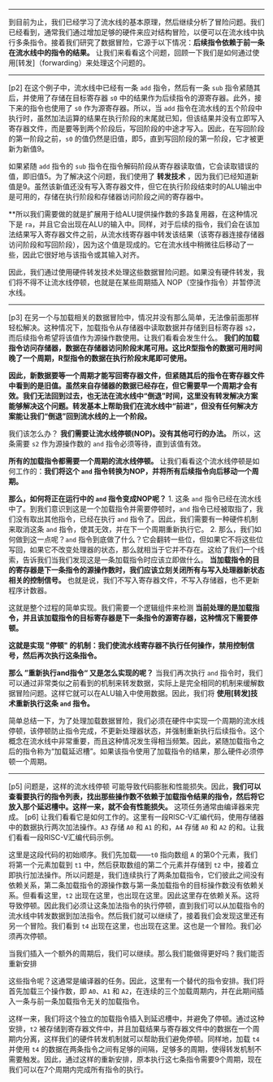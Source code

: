
---

到目前为止，我们已经学习了流水线的基本原理，然后继续分析了冒险问题。我们已经看到，通常我们通过增加足够的硬件来应对结构冒险，以便可以在流水线中执行多条指令。接着我们研究了数据冒险，它源于以下情况：**后续指令依赖于前一条在流水线中的指令的结果。** 让我们来看看这个问题，回顾一下我们是如何通过使用[转发]（forwarding）来处理这个问题的。

---
[p2]
在这个例子中，流水线中已经有一条 `add` 指令，然后有一条 `sub` 指令紧随其后，并使用了存储在目标寄存器 `s0` 中的结果作为后续指令的源寄存器。此外，接下来的指令也使用了 `s0` 作为源寄存器。所以，当 `add` 指令在流水线的五个阶段中执行时，虽然加法运算的结果在执行阶段的末尾就已知，但该结果并没有立即写入寄存器文件，而是要等到两个阶段后，写回阶段的中途才写入。因此，在写回阶段的第一阶段之前，`s0` 的值仍然是旧值，即5，直到写回阶段的第一阶段，它才被更新为新值9。

如果紧随 `add` 指令的 `sub` 指令在指令解码阶段从寄存器读取值，它会读取错误的值，即旧值5。为了解决这个问题，我们使用了 **转发技术** ，因为我们已经知道新值是9。虽然该新值还没有写入寄存器文件，但它在执行阶段结束时的ALU输出中是可用的，存储在执行阶段和存储器访问阶段之间的寄存器中。

**所以我们需要做的就是扩展用于给ALU提供操作数的多路复用器，在这种情况下是 `ra`，并且它会出现在ALU的输入中。同样，对于后续的指令，我们会在该加法结果写入寄存器文件之前，从流水线寄存器中转发该结果（该寄存器连接存储器访问阶段和写回阶段），因为这个值是现成的。它在流水线中稍微往后移动了一些，因此它很好地与该指令或其输入对齐。

因此，我们通过使用硬件转发技术处理这些数据冒险问题。如果没有硬件转发，我们将不得不让流水线停顿，也就是在某些周期插入 NOP（空操作指令）并暂停流水线。

---
[p3]
在另一个与加载相关的数据冒险中，情况并没有那么简单，无法像前面那样轻松解决。这种情况下，加载指令从存储器中读取数据并存储到目标寄存器 `s2`，而后续指令希望将该值作为源操作数使用。让我们看看会发生什么。 **我们的加载指令访问存储器，数据在存储器访问阶段末尾可用。这比R型指令的数据可用时间晚了一个周期，R型指令的数据在执行阶段末尾即可使用。** 

**因此，新数据要等一个周期才能写回寄存器文件，但紧随其后的指令在寄存器文件中看到的是旧值。虽然来自存储器的数据已经存在，但它需要早一个周期才会有效。我们无法回到过去，也无法在流水线中“倒退”时间，这里没有转发解决方案能够解决这个问题。转发基本上帮助我们在流水线中“前进”，但没有任何解决方案能让我们“倒退”回到流水线的上一个阶段。** 

我们该怎么办？ **我们需要让流水线停顿(NOP)。没有其他可行的办法。** 
	所以，这条需要 `s2` 作为源操作数的 `and` 指令必须等待，直到该值有效。

**所有的加载指令都需要一个周期的流水线停顿。** 
	让我们看看这个流水线停顿是如何工作的：**我们将这个 `and` 指令转换为NOP，并将所有后续指令向后移动一个周期。**

**那么，如何将正在运行中的 `and` 指令变成NOP呢？** 
	1. 这条 `and` 指令已经在流水线中了。到我们意识到这是一个加载指令并需要停顿时，`and` 指令已经被取指了，我们没有取出其他指令，已经在执行 `and` 指令了。因此，我们需要有一种硬件机制来取消这条 `and` 指令，使其无效，并在下一个周期重新执行它。
	2. 那么，我们如何做到这一点呢？`and` 指令到底做了什么？它会翻转一些位，但如果它不将这些位写回，如果它不改变处理器的状态，那么就相当于它并不存在。这给了我们一个线索，告诉我们当我们发现这是一条加载指令时应该立即做什么。 **当加载指令的目的寄存器是下一条指令的源操作数时，我们应该立刻关闭所有与写入处理器新状态相关的控制信号。** 也就是说，我们不写入寄存器文件，不写入存储器，也不更新程序计数器。

这就是整个过程的简单实现。我们需要一个逻辑组件来检测 **当前处理的是加载指令，并且该加载指令的目标寄存器是下一条指令的源寄存器，这种情况下需要停顿。** 

**这就是实现 "停顿" 的机制：我们使流水线寄存器不执行任何操作，禁用控制信号，然后再次执行这条指令。**

**那么 ”重新执行and指令“ 又是怎么实现的呢？**
	当我们再次执行 `and` 指令时，我们可以通过非常类似之前看到的机制来转发数据，实际上是完全相同的机制来缓解数据冒险问题。这样它就可以在ALU输入中使用数据。因此，我们将 **使用[转发]技术重新执行这条 `and` 指令。** 

简单总结一下，为了处理加载数据冒险，我们必须在硬件中实现一个周期的流水线停顿，该停顿防止指令完成，不更新处理器状态，并强制重新执行后续指令。这个概念在流水线中非常重要，而且这种情况发生得相当频繁。因此，紧随加载指令之后的指令称为“加载延迟槽”。如果该指令使用了加载指令的结果，那么硬件必须停顿一个周期。

---
[p5]
问题是，这样的流水线停顿 可能导致代码膨胀和性能损失。因此，**我们可以查看要执行的指令列表，找出那些操作数不依赖于加载指令结果的指令，然后将它放入那个延迟槽中。这样一来，就不会有性能损失。** 这项任务通常由编译器来完成。
[p6]
让我们看看它是如何工作的。这里有一段RISC-V汇编代码，使用存储器中的数据执行两次加法操作。`A3` 存储 `A0` 和 `A1` 的和，`A4` 存储 `A0` 和 `A2` 的和。让我们看看一段RISC-V汇编代码示例。

这里是这段代码的初始顺序。我们先加载——`t0` 指向数组 `A` 的第0个元素，我们将第一个元素加载到 `t1` 中，然后获取数组的第二个元素并存储到 `t2` 中，接着立即执行加法操作。所以问题是，我们连续执行了两条加载指令，它们彼此之间没有依赖关系，第二条加载指令的源操作数与第一条加载指令的目标操作数没有依赖关系。但看看这里，`t2` 出现在这里，也出现在这里。因此这里存在依赖关系。这将导致停顿。因此我们必须让这条加法指令的执行停顿，直到我们可以从加载指令的流水线中转发数据到加法指令。然后我们就可以继续了，接着我们会发现这里还有另一个冒险。我们看到 `t4` 出现在这里，也出现在这里。这也是一个冒险。我们必须再次停顿。

当我们插入一个额外的周期后，我们可以继续。那么我们能做得更好吗？我们能否重新安排

这些指令呢？这通常是编译器的任务。因此，这里有一个替代的指令安排。我们将首先加载三个操作数，即 `A0`、`A1` 和 `A2`，在连续的三个加载周期内，并在此期间插入一条与前一条加载指令无关的加载指令。

这样一来，我们将这个独立的加载指令插入到延迟槽中，并避免了停顿。通过这种安排，`t2` 被存储到寄存器文件中，并且加载结果与寄存器文件中的数据在一个周期内分离，这样我们的硬件转发机制就可以帮助我们避免停顿。同样地，加载 `t4` 并使用 `t4` 的数据在两条指令之间有足够的间隔，足够多的周期，使得转发机制不需要触发。因此，通过这样的重新安排，原本执行这七条指令需要9个周期，现在我们可以在7个周期内完成所有指令的执行。

